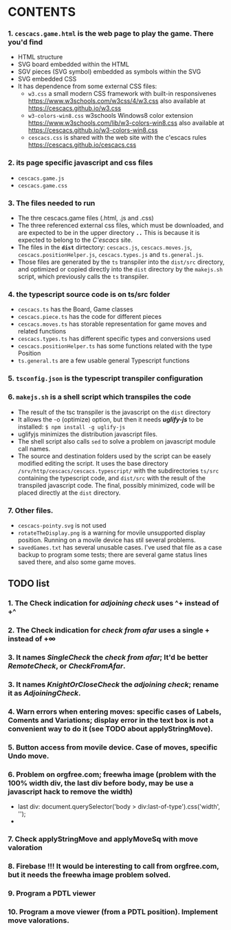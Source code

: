 # CONTENTS

### 1. `cescacs.game.html` is the web page to play the game. There you'd find
+ HTML structure
+ SVG board embedded within the HTML
+ SGV pieces (SVG symbol) embedded as symbols within the SVG
+ SVG embedded CSS
+ It has dependence from some external CSS files:
  * `w3.css` a small modern CSS framework with built-in responsivenes
    https://www.w3schools.com/w3css/4/w3.css
    also available at https://cescacs.github.io/w3.css
  * `w3-colors-win8.css` w3schools Windows8 color extension
    https://www.w3schools.com/lib/w3-colors-win8.css
    also available at https://cescacs.github.io/w3-colors-win8.css
  * `cescacs.css` is shared with the web site with the c'escacs rules
    https://cescacs.github.io/cescacs.css

### 2. its page specific javascript and css files
* `cescacs.game.js`
* `cescacs.game.css`

### 3. The files needed to run
* The thre cescacs.game files (.html, .js and .css)
* The three referenced external css files, which must be downloaded, and are expected to be in the upper directory **`..`** This is because it is expected to belong to the *C'escacs* site.
* The files in the **`dist`** dirtectory: `cescacs.js`, `cescacs.moves.js`, `cescacs.positionHelper.js`, `cescacs.types.js` and `ts.general.js`.
* Those files are generated by the `ts` transpiler into the `dist/src` directory, and optimized or copied directly into the `dist` directory by the `makejs.sh` script, which previously calls the `ts` transpiler.

### 4. the typescript source code is on ts/src folder
* `cescacs.ts` has the Board, Game classes
* `cescacs.piece.ts` has the code for different pieces
* `cescacs.moves.ts` has storable representation for game moves and related functions
* `cescacs.types.ts` has different specific types and conversions used
* `cescacs.positionHelper.ts` has some functions related with the type Position
* `ts.general.ts` are a few usable general Typescript functions

### 5. `tsconfig.json` is the typescript transpiler configuration

### 6. `makejs.sh` is a shell script which transpiles the code
* The result of the tsc transpiler is the javascript on the `dist` directory
* It allows the -o (optimize) option, but then it needs ***uglify-js*** to be installed:
  `$ npm install -g uglify-js`
* uglifyjs minimizes the distribution javascript files.
* The shell script also calls `sed` to solve a problem on javascript module call names.
* The source and destination folders used by the script can be easely modified editing the script. It uses the base directory `/srv/http/cescacs/cescacs.typescript/` with the subdirectories `ts/src` containing the typescript code, and `dist/src` with the result of the transpiled javascript code. The final, possibly minimized, code will be placed directly at the `dist` directory.

### 7. Other files.
- `cescacs-pointy.svg` is not used
- `rotateTheDisplay.png` is a warning for movile unsupported display position. Running on a movile device has stil several problems.
- `savedGames.txt` has several unusable cases. I've used that file as a case backup to program some tests; there are several game status lines saved there, and also some game moves.

## TODO list
### 1. The Check indication for *adjoining check* uses ^+ instead of +^
### 2. The Check indication for *check from afar* uses a single + instead of +∞
### 3. It names *SingleCheck* the *check from afar*; It'd be better *RemoteCheck*, or *CheckFromAfar*.
### 3. It names *KnightOrCloseCheck* the *adjoining check*; rename it as *AdjoiningCheck*.
### 4. Warn errors when entering moves: specific cases of Labels, Coments and Variations; display error in the text box is not a convenient way to do it (see TODO about applyStringMove).
### 5. Button access from movile device. Case of moves, specific Undo move.
### 6. Problem on orgfree.com; freewha image (problem with the 100% width div, the last div before body, may be use a javascript hack to remove the width)
  - last div: document.querySelector('body > div:last-of-type').css('width', '');
  - 
### 7. Check applyStringMove and applyMoveSq with move valoration
### 8. Firebase !!! It would be interesting to call from orgfree.com, but it needs the freewha image problem solved.
### 9. Program a PDTL viewer
### 10. Program a move viewer (from a PDTL position). Implement move valorations.
